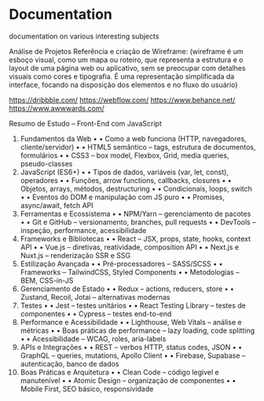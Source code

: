 # Documentation
documentation on various interesting subjects

Análise de Projetos Referência e criação de Wireframe: 
(wireframe é um esboço visual, como um mapa ou roteiro, que representa a estrutura e o layout de uma página web ou aplicativo, sem se preocupar com detalhes visuais como cores e tipografia. É uma representação simplificada da interface, focando na disposição dos elementos e no fluxo do usuário)

https://dribbble.com/
https://webflow.com/
https://www.behance.net/
https://www.awwwards.com/



Resumo de Estudo – Front-End com JavaScript
1. Fundamentos da Web
•	• Como a web funciona (HTTP, navegadores, cliente/servidor)
•	• HTML5 semântico – tags, estrutura de documentos, formulários
•	• CSS3 – box model, Flexbox, Grid, media queries, pseudo-classes
2. JavaScript (ES6+)
•	• Tipos de dados, variáveis (var, let, const), operadores
•	• Funções, arrow functions, callbacks, closures
•	• Objetos, arrays, métodos, destructuring
•	• Condicionais, loops, switch
•	• Eventos do DOM e manipulação com JS puro
•	• Promises, async/await, fetch API
3. Ferramentas e Ecossistema
•	• NPM/Yarn – gerenciamento de pacotes
•	• Git e GitHub – versionamento, branches, pull requests
•	• DevTools – inspeção, performance, acessibilidade
4. Frameworks e Bibliotecas
•	• React – JSX, props, state, hooks, context API
•	• Vue.js – diretivas, reatividade, composition API
•	• Next.js e Nuxt.js – renderização SSR e SSG
5. Estilização Avançada
•	• Pré-processadores – SASS/SCSS
•	• Frameworks – TailwindCSS, Styled Components
•	• Metodologias – BEM, CSS-in-JS
6. Gerenciamento de Estado
•	• Redux – actions, reducers, store
•	• Zustand, Recoil, Jotai – alternativas modernas
7. Testes
•	• Jest – testes unitários
•	• React Testing Library – testes de componentes
•	• Cypress – testes end-to-end
8. Performance e Acessibilidade
•	• Lighthouse, Web Vitals – análise e métricas
•	• Boas práticas de performance – lazy loading, code splitting
•	• Acessibilidade – WCAG, roles, aria-labels
9. APIs e Integrações
•	• REST – verbos HTTP, status codes, JSON
•	• GraphQL – queries, mutations, Apollo Client
•	• Firebase, Supabase – autenticação, banco de dados
10. Boas Práticas e Arquitetura
•	• Clean Code – código legível e manutenível
•	• Atomic Design – organização de componentes
•	• Mobile First, SEO básico, responsividade
